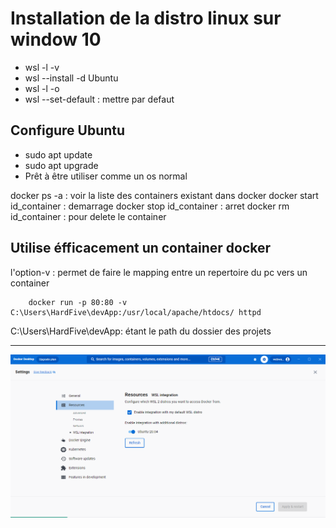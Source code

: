 # Installation de la distro linux sur window 10

  - wsl -l -v
  - wsl --install -d Ubuntu
  - wsl -l -o
  - wsl --set-default : mettre par defaut

## Configure Ubuntu

- sudo apt update
- sudo apt upgrade
- Prêt à être utiliser comme un os normal

docker ps -a : voir la liste des containers existant dans docker
docker start id_container : demarrage
docker stop id_container : arret
docker rm id_container : pour delete le container

## Utilise éfficacement un container docker

l'option-v : permet de faire le mapping entre un repertoire du pc vers un container

```
    docker run -p 80:80 -v C:\Users\HardFive\devApp:/usr/local/apache/htdocs/ httpd

```

C:\Users\HardFive\devApp: étant le path du dossier des projets

---


![Docker Image](/docker.PNG "Image de resultat final")

